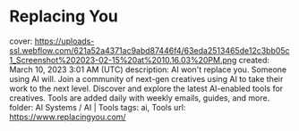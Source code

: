 # Replacing You

cover: https://uploads-ssl.webflow.com/621a52a4371ac9abd87446f4/63eda2513465de12c3bb05c1_Screenshot%202023-02-15%20at%2010.16.03%20PM.png
created: March 10, 2023 3:01 AM (UTC)
description: AI won't replace you. Someone using AI will. Join a community of next-gen creatives using AI to take their work to the next level. Discover and explore the latest AI-enabled tools for creatives. Tools are added daily with weekly emails, guides, and more.
folder: AI Systems / AI | Tools
tags: ai, Tools
url: https://www.replacingyou.com/